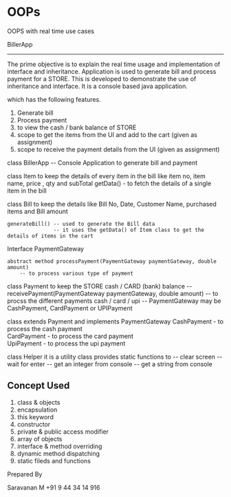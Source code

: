 # OOPs
OOPS with real time use cases

BillerApp 
__________

The prime objective is to explain the real time usage and implementation of interface and inheritance.
Application is used to generate bill and process payment for a STORE.
This is developed to demonstrate the use of inheritance and interface.
It is a console based java application.

which has the following features.

1. Generate bill
2. Process payment
3. to view the cash / bank balance of STORE
3. scope to get the items from the UI and add to the cart (given as assignment)
4. scope to receive the payment details  from the UI  (given as assignment)


class BillerApp 
		-- Console Application to generate bill and payment

class Item
	to keep the details of every item in the bill like
		item no, item name, price , qty and subTotal
	getData() - to fetch the details of a single item in the bill 

class Bill
	to keep the details like Bill No, Date, Customer Name, purchased items and Bill amount

	generateBill() -- used to generate the Bill data 
				   -- it uses the getData() of Item class to get the details of items in the cart
 
Interface PaymentGateway
	
	abstract method processPayment(PaymentGateway paymentGateway, double amount)
		-- to process various type of payment

class Payment
	to keep the STORE cash / CARD (bank) balance
		-- receivePayment(PaymentGateway paymentGateway, double amount)
		-- to procss the different payments cash / card / upi
		-- PaymentGateway may be CashPayment, CardPayment or UPIPayment 

class extends Payment and implements PaymentGateway
	  CashPayment - to process the cash payment  
	  CardPayment - to process the card payment  
	  UpiPayment  - to process the upi payment  

class Helper
	it is a utility class
		provides static functions to
			-- clear screen
			-- wait for enter
			-- get an integer from console
			-- get a string from console


Concept  Used
--------------

1. class & objects
2. encapsulation
3. this keyword
4. constructor
5. private & public access modifier
6. array of objects
7. interface & method overriding
8. dynamic method dispatching
7. static fileds and functions

Prepared By

Saravanan M
+91 9 44 34 14 916
